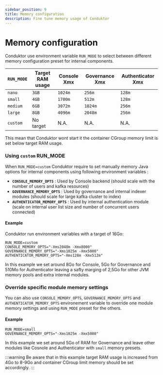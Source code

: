 ```yaml
---
sidebar_position: 9
title: Memory configuration
description: Fine tune memory usage of Conduktor
---
```


# Memory configuration

Conduktor use environment variable `RUN_MODE` to select between different memory configuration preset for internal components. 

| `RUN_MODE` | Target RAM usage   | Console Xmx | Governance Xmx | Authenticator Xmx |
| ---------- | ------------------ |------------ | -------------- | ----------------- |
| `nano`     | `3GB`              | `1024m`     | `256m`         | `128m`            |
| `small`    | `4GB`              | `1700m`     | `512m`         | `128m`            |
| `medium`   | `6GB`              | `3072m`     | `1024m`        | `256m`            |
| `large`    | `8GB`              | `4096m`     | `2048m`        | `256m`            |
| `custom`   | No target          | N.A.        | N.A.           | N.A.              |

This mean that Conduktor wont start it the container CGroup memory limit is set below target RAM usage.

### Using `custom` RUN_MODE

When `RUN_MODE=custom` Conduktor require to set manually memory Java options for internal components using following environment variables : 
- **`CONSOLE_MEMORY_OPTS`** : Used by Console backend (should scale with the number of users and kafka resources)
- **`GOVERNANCE_MEMORY_OPTS`** : Used by governance and internal indexer modules (should scale for large kafka cluster to index)
- **`AUTHENTICATOR_MEMORY_OPTS`** : Used by internal authentication module (scale on internal user list size and number of concurrent users connected)

#### Example
Conduktor run environment variables with a target of 16Go: 

```
RUN_MODE=custom
CONSOLE_MEMORY_OPTS="-Xms2048m -Xmx8000"
GOVERNANCE_MEMORY_OPTS="-Xms1025m -Xmx5000"
AUTHENTICATOR_MEMORY_OPTS="-Xms128m -Xmx512m"
``` 
In this example we set around 8Go for Console, 5Go for Governance and 510Mo for Authenticator leaving a safty marging of 2,5Go for other JVM memory pools and extra internal modules.


### Override specific module memory settings
You can also use `CONSOLE_MEMORY_OPTS`, `GOVERNANCE_MEMORY_OPTS` and `AUTHENTICATOR_MEMORY_OPTS` environement variable to override one module memory settings and using `RUN_MODE` preset for the others. 


#### Example

```
RUN_MODE=small
GOVERNANCE_MEMORY_OPTS="-Xms1025m -Xmx5000"
``` 
In this example we set around 5Go of RAM for Governance and leave other modules like Cosnole and Authenticator with `small` memory presets. 


:::warning
Be aware that in this example target RAM usage is increased from 4Go to 8-9Go and container CGroup limit memory should be set accordingly.
:::